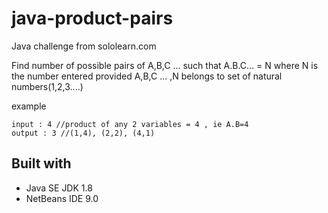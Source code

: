 # java-product-pairs
Java challenge from sololearn.com

Find number of possible pairs of A,B,C ... such that A.B.C... = N 
where N is the number entered provided A,B,C ... ,N belongs to set of 
natural numbers(1,2,3....) 

example

    input : 4 //product of any 2 variables = 4 , ie A.B=4 
    output : 3 //(1,4), (2,2), (4,1) 
    
## Built with

 - Java SE JDK 1.8
 - NetBeans IDE 9.0
